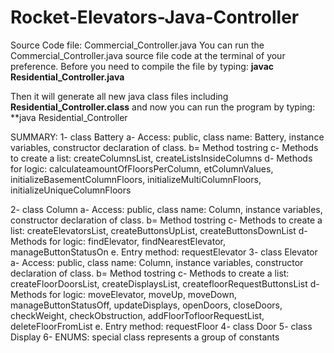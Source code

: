 # Rocket-Elevators-Java-Controller
Source Code file:  Commercial_Controller.java 
You can run the Commercial_Controller.java source file code at the terminal of your preference. Before you need to compile the file by typing: **javac Residential_Controller.java**

Then it will generate all new java class files including **Residential_Controller.class** and now you can run the program by typing: **java Residential_Controller

SUMMARY:
1- class Battery
    a- Access: public, class name: Battery, instance variables, constructor declaration of class.
    b= Method tostring 
    c- Methods to create a list: createColumnsList, createListsInsideColumns
    d- Methods for logic: calculateamountOfFloorsPerColumn, etColumnValues, initializeBasementColumnFloors, initializeMultiColumnFloors, initializeUniqueColumnFloors
    
    
2- class Column
    a- Access: public, class name: Column, instance variables, constructor declaration of class.
    b= Method tostring 
    c- Methods to create a list: createElevatorsList, createButtonsUpList, createButtonsDownList
    d- Methods for logic: findElevator, findNearestElevator, manageButtonStatusOn
    e. Entry method: requestElevator
3- class Elevator
    a- Access: public, class name: Column, instance variables, constructor declaration of class.
    b= Method tostring 
    c- Methods to create a list: createFloorDoorsList, createDisplaysList, createfloorRequestButtonsList
    d- Methods for logic: moveElevator, moveUp, moveDown, manageButtonStatusOff, updateDisplays, openDoors, closeDoors, checkWeight, checkObstruction, addFloorTofloorRequestList, deleteFloorFromList
    e. Entry method: requestFloor
4- class Door
5- class Display
6- ENUMS: special class represents a group of constants 


